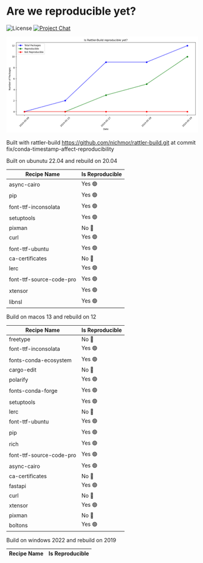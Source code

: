 
# Are we reproducible yet?

![License][license-badge]
[![Project Chat][chat-badge]][chat-url]


[license-badge]: https://img.shields.io/badge/license-BSD--3--Clause-blue?style=flat-square
[chat-badge]: https://img.shields.io/discord/1082332781146800168.svg?label=&logo=discord&logoColor=ffffff&color=7389D8&labelColor=6A7EC2&style=flat-square
[chat-url]: https://discord.gg/kKV8ZxyzY4


![Reproducibility Chart](data/chart.png)


Built with rattler-build https://github.com/nichmor/rattler-build.git at commit fix/conda-timestamp-affect-reproducibility

Built on ubunutu 22.04 and rebuild on 20.04
    

| Recipe Name | Is Reproducible |
| --- | --- |
| async-cairo | Yes 🟢 |
| pip | Yes 🟢 |
| font-ttf-inconsolata | Yes 🟢 |
| setuptools | Yes 🟢 |
| pixman | No 🔴 |
| curl | Yes 🟢 |
| font-ttf-ubuntu | Yes 🟢 |
| ca-certificates | No 🔴 |
| lerc | Yes 🟢 |
| font-ttf-source-code-pro | Yes 🟢 |
| xtensor | Yes 🟢 |
| libnsl | Yes 🟢 |



Build on macos 13 and rebuild on 12



| Recipe Name | Is Reproducible |
| --- | --- |
| freetype | No 🔴 |
| font-ttf-inconsolata | Yes 🟢 |
| fonts-conda-ecosystem | Yes 🟢 |
| cargo-edit | No 🔴 |
| polarify | Yes 🟢 |
| fonts-conda-forge | Yes 🟢 |
| setuptools | Yes 🟢 |
| lerc | No 🔴 |
| font-ttf-ubuntu | Yes 🟢 |
| pip | Yes 🟢 |
| rich | Yes 🟢 |
| font-ttf-source-code-pro | Yes 🟢 |
| async-cairo | Yes 🟢 |
| ca-certificates | No 🔴 |
| fastapi | Yes 🟢 |
| curl | No 🔴 |
| xtensor | Yes 🟢 |
| pixman | No 🔴 |
| boltons | Yes 🟢 |

Build on windows 2022 and rebuild on 2019



| Recipe Name | Is Reproducible |
| --- | --- |
